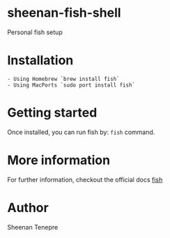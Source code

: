 # sheenan-fish-shell
Personal fish setup

# Installation
	- Using Homebrew `brew install fish`
	- Using MacPorts `sudo port install fish`


# Getting started
Once installed, you can run fish by: `fish` command.

# More information
For further information, checkout the official docs [fish](https://github.com/fish-shell/fish-shell)

# Author
Sheenan Tenepre

